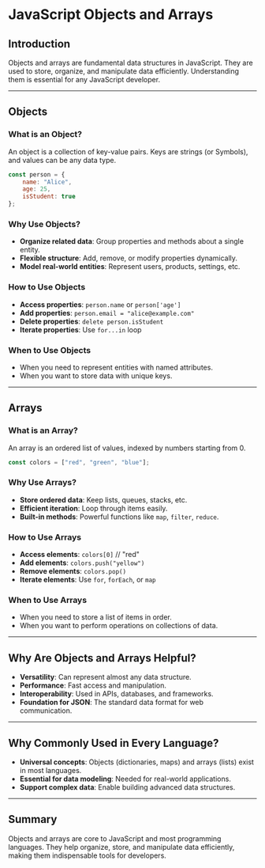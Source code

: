 # JavaScript Objects and Arrays

## Introduction

Objects and arrays are fundamental data structures in JavaScript. They are used to store, organize, and manipulate data efficiently. Understanding them is essential for any JavaScript developer.

---

## Objects

### What is an Object?

An object is a collection of key-value pairs. Keys are strings (or Symbols), and values can be any data type.

```js
const person = {
    name: "Alice",
    age: 25,
    isStudent: true
};
```

### Why Use Objects?

- **Organize related data**: Group properties and methods about a single entity.
- **Flexible structure**: Add, remove, or modify properties dynamically.
- **Model real-world entities**: Represent users, products, settings, etc.

### How to Use Objects

- **Access properties**: `person.name` or `person['age']`
- **Add properties**: `person.email = "alice@example.com"`
- **Delete properties**: `delete person.isStudent`
- **Iterate properties**: Use `for...in` loop

### When to Use Objects

- When you need to represent entities with named attributes.
- When you want to store data with unique keys.

---

## Arrays

### What is an Array?

An array is an ordered list of values, indexed by numbers starting from 0.

```js
const colors = ["red", "green", "blue"];
```

### Why Use Arrays?

- **Store ordered data**: Keep lists, queues, stacks, etc.
- **Efficient iteration**: Loop through items easily.
- **Built-in methods**: Powerful functions like `map`, `filter`, `reduce`.

### How to Use Arrays

- **Access elements**: `colors[0]` // "red"
- **Add elements**: `colors.push("yellow")`
- **Remove elements**: `colors.pop()`
- **Iterate elements**: Use `for`, `forEach`, or `map`

### When to Use Arrays

- When you need to store a list of items in order.
- When you want to perform operations on collections of data.

---

## Why Are Objects and Arrays Helpful?

- **Versatility**: Can represent almost any data structure.
- **Performance**: Fast access and manipulation.
- **Interoperability**: Used in APIs, databases, and frameworks.
- **Foundation for JSON**: The standard data format for web communication.

---

## Why Commonly Used in Every Language?

- **Universal concepts**: Objects (dictionaries, maps) and arrays (lists) exist in most languages.
- **Essential for data modeling**: Needed for real-world applications.
- **Support complex data**: Enable building advanced data structures.

---

## Summary

Objects and arrays are core to JavaScript and most programming languages. They help organize, store, and manipulate data efficiently, making them indispensable tools for developers.
